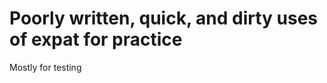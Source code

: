 Poorly written, quick, and dirty uses of expat for practice
=============================================================

Mostly for testing
